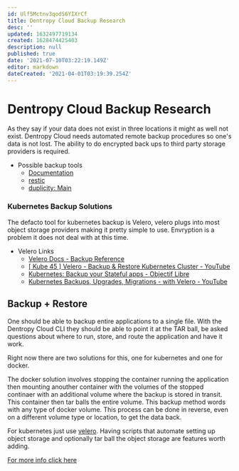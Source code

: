 ```yaml
---
id: Ulf5Mctnv3qodS6YIXrCf
title: Dentropy Cloud Backup Research
desc: ''
updated: 1632497719134
created: 1628474425403
description: null
published: true
date: '2021-07-10T03:22:19.149Z'
editor: markdown
dateCreated: '2021-04-01T03:19:39.254Z'
---
```


# Dentropy Cloud Backup Research

As they say if your data does not exist in three locations it might as well not exist. Dentropy Cloud needs automated remote backup procedures so one's data is not lost. The ability to do encrypted back ups to third party storage providers is required.

* Possible backup tools
  * [Documentation](https://rclone.org/docs/)
  * [restic](https://restic.readthedocs.io/e)
  * [duplicity: Main](http://duplicity.nongnu.org/)


### Kubernetes Backup Solutions

The defacto tool for kubernetes backup is Velero, velero plugs into most object storage providers making it pretty simple to use. Envryption is a problem it does not deal with at this time.

* Velero Links
  * [Velero Docs - Backup Reference](https://velero.io/docs/v1.5/backup-reference/)
  * [[ Kube 45 ] Velero - Backup & Restore Kubernetes Cluster - YouTube](https://www.youtube.com/watch?v=C9hzrexaIDA)
  * [Kubernetes: Backup your Stateful apps - Objectif Libre](https://www.objectif-libre.com/en/blog/2020/01/10/kubernetes-backup-stateful-apps/)
  * [Kubernetes Backups, Upgrades, Migrations - with Velero - YouTube](https://www.youtube.com/watch?v=zybLTQER0yY)

## Backup + Restore

One should be able to backup entire applications to a single file. With the Dentropy Cloud CLI they should be able to point it at the TAR ball, be asked questions about where to run, store, and route the application and have it work.

Right now there are two solutions for this, one for kubernetes and one for docker.

The docker solution involves stopping the container running the application then mounting anouther container with the volumes of the stopped continaer with an additional volume where the backup is stored in transit. This container then tar balls the entire volume. This backup method words with any type of docker volume. This process can be done in reverse, even on a different volume type or location, to get the data back.

For kubernetes just use [velero](https://velero.io/). Having scripts that automate setting up object storage and optionally tar ball the object storage are features worth adding.

[For more info click here](/dentropycloud/research/backups)
